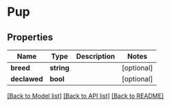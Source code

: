 # Pup

## Properties
Name | Type | Description | Notes
------------ | ------------- | ------------- | -------------
**breed** | **string** |  | [optional] 
**declawed** | **bool** |  | [optional] 

[[Back to Model list]](../README.md#documentation-for-models) [[Back to API list]](../README.md#documentation-for-api-endpoints) [[Back to README]](../README.md)

